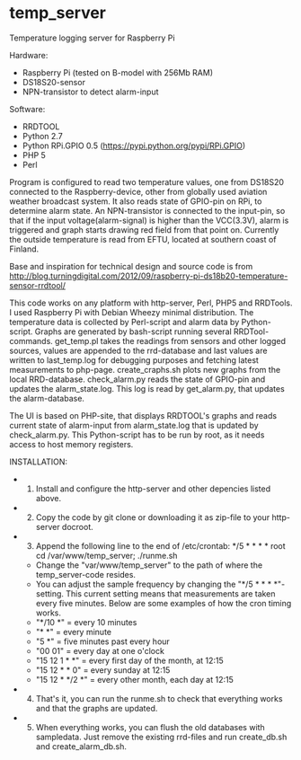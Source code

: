 temp_server
===========

Temperature logging server for Raspberry Pi

Hardware: 
- Raspberry Pi (tested on B-model with 256Mb RAM)
- DS18S20-sensor
- NPN-transistor to detect alarm-input

Software:
- RRDTOOL
- Python 2.7
- Python RPi.GPIO 0.5 (https://pypi.python.org/pypi/RPi.GPIO)
- PHP 5
- Perl

Program is configured to read two temperature values, one from DS18S20 connected to the Raspberry-device, other from globally used aviation weather broadcast system. It also reads state of GPIO-pin on RPi, to determine alarm state. An NPN-transistor is connected to the input-pin, so that if the input voltage(alarm-signal) is higher than the VCC(3.3V), alarm is triggered and graph starts drawing red field from that point on. Currently the outside temperature is read from EFTU, located at southern coast of Finland. 

Base and inspiration for technical design and source code is from http://blog.turningdigital.com/2012/09/raspberry-pi-ds18b20-temperature-sensor-rrdtool/

This code works on any platform with http-server, Perl, PHP5 and RRDTools. I used Raspberry Pi with Debian Wheezy minimal distribution. The temperature data is collected by Perl-script and alarm data by Python-script. Graphs are generated by bash-script running several RRDTool-commands. get_temp.pl takes the readings from sensors and other logged sources, values are appended to the rrd-database and last values are written to last_temp.log for debugging purposes and fetching latest measurements to php-page. create_craphs.sh plots new graphs from the local RRD-database. check_alarm.py reads the state of GPIO-pin and updates the alarm_state.log. This log is read by get_alarm.py, that updates the alarm-database.

The UI is based on PHP-site, that displays RRDTOOL's graphs and reads current state of alarm-input from alarm_state.log that is updated by check_alarm.py. This Python-script has to be run by root, as it needs access to host memory registers.

INSTALLATION:
* 1. Install and configure the http-server and other depencies listed above.
* 2. Copy the code by git clone or downloading it as zip-file to your http-server docroot.
* 3. Append the following line to the end of /etc/crontab: */5 *   * * *   root    cd /var/www/temp_server; ./runme.sh
	- Change the "var/www/temp_server" to the path of where the temp_server-code resides.
	- You can adjust the sample frequency by changing the "*/5 *  * * *"-setting. This current setting means that measurements are taken every five minutes. Below are some examples of how the cron timing works.
	- "*/10 *" = every 10 minutes
	- "* *" = every minute
	- "5 *" = five minutes past every hour
	- "00 01" = every day at one o'clock 
	- "15 12  1 * *" = every first day of the month, at 12:15
	- "15 12  * * 0" = every sunday at 12:15
	- "15 12  * */2 *" = every other month, each day at 12:15
* 4. That's it, you can run the runme.sh to check that everything works and that the graphs are updated.
* 5. When everything works, you can flush the old databases with sampledata. Just remove the existing rrd-files and run create_db.sh and create_alarm_db.sh.
